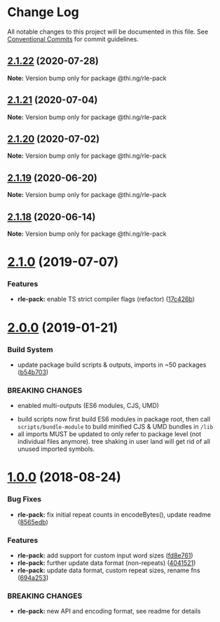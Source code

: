# Change Log

All notable changes to this project will be documented in this file.
See [Conventional Commits](https://conventionalcommits.org) for commit guidelines.

## [2.1.22](https://github.com/thi-ng/umbrella/compare/@thi.ng/rle-pack@2.1.21...@thi.ng/rle-pack@2.1.22) (2020-07-28)

**Note:** Version bump only for package @thi.ng/rle-pack





## [2.1.21](https://github.com/thi-ng/umbrella/compare/@thi.ng/rle-pack@2.1.20...@thi.ng/rle-pack@2.1.21) (2020-07-04)

**Note:** Version bump only for package @thi.ng/rle-pack





## [2.1.20](https://github.com/thi-ng/umbrella/compare/@thi.ng/rle-pack@2.1.19...@thi.ng/rle-pack@2.1.20) (2020-07-02)

**Note:** Version bump only for package @thi.ng/rle-pack





## [2.1.19](https://github.com/thi-ng/umbrella/compare/@thi.ng/rle-pack@2.1.18...@thi.ng/rle-pack@2.1.19) (2020-06-20)

**Note:** Version bump only for package @thi.ng/rle-pack





## [2.1.18](https://github.com/thi-ng/umbrella/compare/@thi.ng/rle-pack@2.1.17...@thi.ng/rle-pack@2.1.18) (2020-06-14)

**Note:** Version bump only for package @thi.ng/rle-pack





# [2.1.0](https://github.com/thi-ng/umbrella/compare/@thi.ng/rle-pack@2.0.6...@thi.ng/rle-pack@2.1.0) (2019-07-07)

### Features

* **rle-pack:** enable TS strict compiler flags (refactor) ([17c426b](https://github.com/thi-ng/umbrella/commit/17c426b))

# [2.0.0](https://github.com/thi-ng/umbrella/compare/@thi.ng/rle-pack@1.0.8...@thi.ng/rle-pack@2.0.0) (2019-01-21)

### Build System

* update package build scripts & outputs, imports in ~50 packages ([b54b703](https://github.com/thi-ng/umbrella/commit/b54b703))

### BREAKING CHANGES

* enabled multi-outputs (ES6 modules, CJS, UMD)

- build scripts now first build ES6 modules in package root, then call
  `scripts/bundle-module` to build minified CJS & UMD bundles in `/lib`
- all imports MUST be updated to only refer to package level
  (not individual files anymore). tree shaking in user land will get rid of
  all unused imported symbols.

<a name="1.0.0"></a>
# [1.0.0](https://github.com/thi-ng/umbrella/compare/@thi.ng/rle-pack@0.2.24...@thi.ng/rle-pack@1.0.0) (2018-08-24)

### Bug Fixes

* **rle-pack:** fix initial repeat counts in encodeBytes(), update readme ([8565edb](https://github.com/thi-ng/umbrella/commit/8565edb))

### Features

* **rle-pack:** add support for custom input word sizes ([fd8e761](https://github.com/thi-ng/umbrella/commit/fd8e761))
* **rle-pack:** further update data format (non-repeats) ([4041521](https://github.com/thi-ng/umbrella/commit/4041521))
* **rle-pack:** update data format, custom repeat sizes, rename fns ([694a253](https://github.com/thi-ng/umbrella/commit/694a253))

### BREAKING CHANGES

* **rle-pack:** new API and encoding format, see readme
for details
